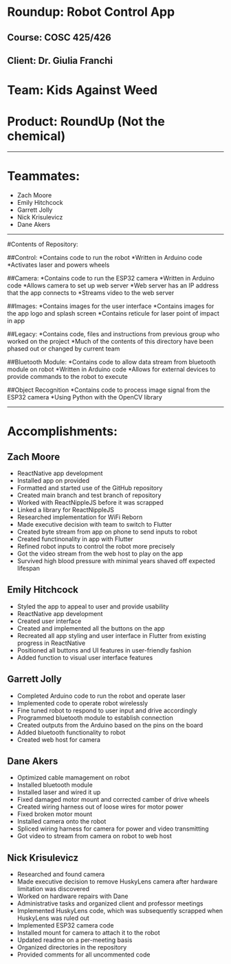 # Roundup: Robot Control App
## Course: COSC 425/426
## Client: Dr. Giulia Franchi


# Team: Kids Against Weed
# Product: RoundUp (Not the chemical)
---
# Teammates:
* Zach Moore
* Emily Hitchcock
* Garrett Jolly
* Nick Krisulevicz
* Dane Akers
---
#Contents of Repository:

##Control:
*Contains code to run the robot
*Written in Arduino code
*Activates laser and powers wheels

##Camera:
*Contains code to run the ESP32 camera
*Written in Arduino code
*Allows camera to set up web server
*Web server has an IP address that the app connects to
*Streams video to the web server

##Images:
*Contains images for the user interface
*Contains images for the app logo and splash screen
*Contains reticule for laser point of impact in app

##Legacy:
*Contains code, files and instructions from previous group who worked on the project
*Much of the contents of this directory have been phased out or changed by current team

##Bluetooth Module:
*Contains code to allow data stream from bluetooth module on robot
*Written in Arduino code
*Allows for external devices to provide commands to the robot to execute

##Object Recognition
*Contains code to process image signal from the ESP32 camera
*Using Python with the OpenCV library

---
# Accomplishments:

## Zach Moore
  - ReactNative app development
  - Installed app on provided
  - Formatted and started use of the GitHub repository
  - Created main branch and test branch of repository
  - Worked with ReactNippleJS before it was scrapped
  - Linked a library for ReactNippleJS
  - Researched implementation for WiFi Reborn
  - Made executive decision with team to switch to Flutter
  - Created byte stream from app on phone to send inputs to robot
  - Created functinonality in app with Flutter
  - Refined robot inputs to control the robot more precisely
  - Got the video stream from the web host to play on the app
  - Survived high blood pressure with minimal years shaved off expected lifespan

## Emily Hitchcock
  - Styled the app to appeal to user and provide usability
  - ReactNative app development
  - Created user interface
  - Created and implemented all the buttons on the app
  - Recreated all app styling and user interface in Flutter from existing progress in ReactNative
  - Positioned all buttons and UI features in user-friendly fashion
  - Added function to visual user interface features

## Garrett Jolly
  - Completed Arduino code to run the robot and operate laser
  - Implemented code to operate robot wirelessly
  - Fine tuned robot to respond to user input and drive accordingly
  - Programmed bluetooth module to establish connection
  - Created outputs from the Arduino based on the pins on the board
  - Added bluetooth functionality to robot
  - Created web host for camera 

## Dane Akers
  - Optimized cable mamagement on robot
  - Installed bluetooth module
  - Installed laser and wired it up
  - Fixed damaged motor mount and corrected camber of drive wheels
  - Created wiring harness out of loose wires for motor power
  - Fixed broken motor mount
  - Installed camera onto the robot
  - Spliced wiring harness for camera for power and video transmitting
  - Got video to stream from camera on robot to web host

## Nick Krisulevicz
  - Researched and found camera
  - Made executive decision to remove HuskyLens camera after hardware limitation was discovered
  - Worked on hardware repairs with Dane
  - Administrative tasks and organized client and professor meetings
  - Implemented HuskyLens code, which was subsequently scrapped when HuskyLens was ruled out
  - Implemented ESP32 camera code
  - Installed mount for camera to attach it to the robot
  - Updated readme on a per-meeting basis
  - Organized directories in the repository
  - Provided comments for all uncommented code
